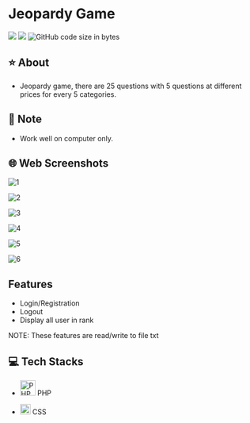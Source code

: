 # Jeopardy Game
<img src="https://img.shields.io/github/stars/minhle28/Jeopardy_Game"/> <img src="https://img.shields.io/github/issues/minhle28/Jeopardy_Game"/> ![GitHub code size in bytes](https://img.shields.io/github/languages/code-size/minhle28/Jeopardy_Game)

## ⭐ About 
* Jeopardy game, there are 25 questions with 5 questions at different prices for every 5 categories.

## 📝 Note
* Work well on computer only.


## 🌐 Web Screenshots

![1](https://user-images.githubusercontent.com/114270231/228113129-58cdf360-c895-435d-a10f-b1f7dcdca6a5.png)

![2](https://user-images.githubusercontent.com/114270231/228113145-fdcb010e-1a5b-4c6e-b201-7fe95738e625.png)

![3](https://user-images.githubusercontent.com/114270231/228113160-b54311ec-9d64-48ac-9c2e-c879ea6a327b.png)

![4](https://user-images.githubusercontent.com/114270231/228113174-59aa3c57-b114-421b-ab54-ca18edcdc4fb.png)

![5](https://user-images.githubusercontent.com/114270231/228116447-e00ff6e8-0869-408b-8efd-89423164e82c.png)

![6](https://user-images.githubusercontent.com/114270231/228116459-eb2ef2b1-903f-4404-ab23-ef3e1cb63234.png)

## Features
* Login/Registration 
* Logout
* Display all user in rank

NOTE: These features are read/write to file txt

## 💻 Tech Stacks
* <a href="https://php.net/" title="PHP"><img src="https://github.com/get-icon/geticon/raw/master/icons/php.svg" alt="PHP" width="31px" height="31px"></a> PHP

* <a href="#" title="CSS"><img src="https://github.com/get-icon/geticon/raw/master/icons/css-3.svg" alt="CSS" width="21px" height="21px"></a> CSS
